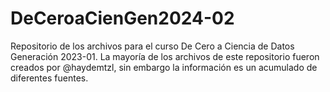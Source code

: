 # DeCeroaCienGen2024-02
Repositorio de los archivos para el curso De Cero a Ciencia de Datos Generación 2023-01. La mayoría de los archivos de este repositorio fueron creados por @haydemtzl, sin embargo la información es un acumulado de diferentes fuentes.
